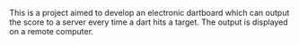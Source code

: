 This is a project aimed to develop an electronic dartboard which can output the score to a server every time a dart hits a target. The output is displayed on a remote computer.